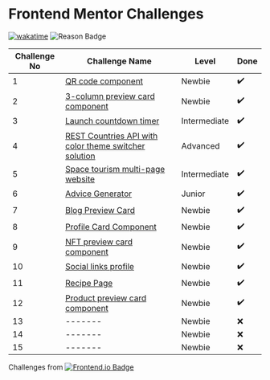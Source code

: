 # Frontend Mentor Challenges


[![wakatime](https://wakatime.com/badge/github/sumaiyakawsar/FrontendMentorsChallenges.svg)](https://wakatime.com/badge/github/sumaiyakawsar/FrontendMentorsChallenges) ![Reason Badge](https://img.shields.io/badge/Personal_Project-10b981?style=plastic)


| Challenge No | Challenge Name                                                                                                                         | Level        | Done |
| ------------ | -------------------------------------------------------------------------------------------------------------------------------------- | ------------ | ---- |
| 1            | [QR code component](https://sumaiyakawsar.github.io/FrontendMentorsChallenges/Projects/1-qr-code-component-project)                     | Newbie       | ✔️    |
| 2            | [3-column preview card component](https://sumaiyakawsar.github.io/FrontendMentorsChallenges/Projects/2-3-column-preview-card-component/) | Newbie       | ✔️    |
| 3            | [Launch countdown timer](https://sumaiyakawsar.github.io/FrontendMentorsChallenges/Projects/3-launch-countdown-timer/)                   | Intermediate | ✔️    |
| 4            | [REST Countries API with color theme switcher solution](https://sumaiyakawsar.github.io/rest-api-countries-react/)                     | Advanced     | ✔️    |
| 5            | [Space tourism multi-page website](https://sumaiyakawsar.github.io/space-tourism-website/)                                             | Intermediate | ✔️    |
| 6            | [Advice Generator](https://sumaiyakawsar.github.io/sk-advice-generator/)                                                                                                                          | Junior     | ✔️    |
| 7            | [Blog Preview Card](https://sumaiyakawsar.github.io/FrontendMentorsChallenges/Projects/7-blog-preview-card)      | Newbie     | ✔️    |
| 8            | [Profile Card Component](https://sumaiyakawsar.github.io/FrontendMentorsChallenges/Projects/8-profile-card-component)      | Newbie     | ✔️    |
| 9            | [NFT preview card component](https://sumaiyakawsar.github.io/FrontendMentorsChallenges/Projects/9-nft-preview-card-component)      | Newbie     | ✔️    |
| 10            | [Social links profile](https://sumaiyakawsar.github.io/FrontendMentorsChallenges/Projects/10-social-links-profile)      | Newbie     | ✔️     |
| 11            | [Recipe Page](https://sumaiyakawsar.github.io/FrontendMentorsChallenges/Projects/11-recipe-page)      | Newbie     | ✔️     |
| 12            | [Product preview card component](https://sumaiyakawsar.github.io/FrontendMentorsChallenges/Projects/12-product-preview-card-component/)      | Newbie     | ✔️     |
| 13            | -------      | Newbie     | ❌     |
| 14            | -------      | Newbie     | ❌     |
| 15            | -------      | Newbie     | ❌     |


Challenges from [![Frontend.io Badge](https://img.shields.io/badge/-_Frontend.io_-3F54A3?style=plastic&labelColor=3F54A3&logo=frontend-mentor&logoColor=white&link=https://www.frontendmentor.io)](https://www.frontendmentor.io/profile/sumaiyakawsar)

 